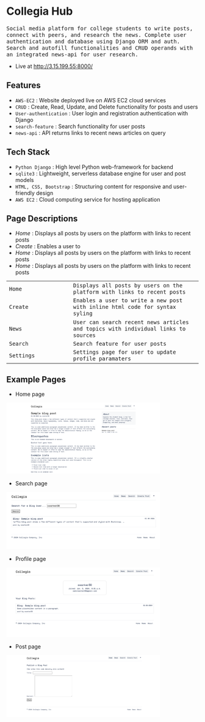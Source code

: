 # Collegia Hub

<samp>Social media platform for college students to write posts, connect with peers, and research the news. Complete user authentication and database using Django ORM and auth. Search and autofill functionalities and CRUD operands with an integrated news-api for user research.</samp>

- Live at http://3.15.199.55:8000/

## Features

- `AWS-EC2` : Website deployed live on AWS EC2 cloud services
- `CRUD` : Create, Read, Update, and Delete functionality for posts and users
- `User-authentication` : User login and registration authentication with Django
- `search-feature` : Search functionality for user posts
- `news-api` : API returns links to recent news articles on query


## Tech Stack

- `Python Django` : High level Python web-framework for backend
- `sqlite3` : Lightweight, serverless database engine for user and post models
- `HTML, CSS, Bootstrap` : Structuring content for responsive and user-friendly design
- `AWS EC2` : Cloud computing service for hosting application


## Page Descriptions

- *Home* : Displays all posts by users on the platform with links to recent posts
- *Create* : Enables a user to 
- *Home* : Displays all posts by users on the platform with links to recent posts
- *Home* : Displays all posts by users on the platform with links to recent posts

<table>
<tr>
<td width="33%"">
<samp>Home</samp>
</td>
<td width="66%">
<samp>Displays all posts by users on the platform with links to recent posts</samp>
</td>
</tr>

<tr>
<td width="33%"">
<samp>Create</samp>
</td>
<td width="66%">
<samp>Enables a user to write a new post with inline html code for syntax syling</samp>
</td>
</tr>

<tr>
<td width="33%"">
<samp>News</samp>
</td>
<td width="66%">
<samp>User can search recent news articles and topics with individual links to sources</samp>
</td>
</tr>

<tr>
<td width="33%"">
<samp>Search</samp>
</td>
<td width="66%">
<samp>Search feature for user posts</samp>
</td>
</tr>

<tr>
<td width="33%"">
<samp>Settings</samp>
</td>
<td width="66%">
<samp>Settings page for user to update profile paramaters</samp>
</td>
</tr>
  
</table>


## Example Pages

- Home page
<img src="https://github.com/SaminSarker05/Collegia/blob/main/images/home.png" width=80%>

- Search page
<img src="https://github.com/SaminSarker05/Collegia/blob/main/images/search.png" width=80%>

- Profile page
<img src="https://github.com/SaminSarker05/Collegia/blob/main/images/profile.png" width=80%>

- Post page
<img src="https://github.com/SaminSarker05/Collegia/blob/main/images/post.png" width=80%>

